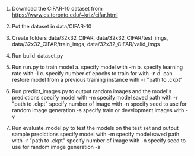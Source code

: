 1. Download the CIFAR-10 dataset from https://www.cs.toronto.edu/~kriz/cifar.html
2. Put the dataset in data/CIFAR-10
3. Create folders data/32x32_CIFAR, data/32x32_CIFAR/test_imgs, data/32x32_CIFAR/train_imgs, data/32x32_CIFAR/valid_imgs
4. Run build_dataset.py
5. Run run.py to train model
    a. specify model with -m
    b. specify learning rate with -l
    c. specify number of epochs to train for with -n
    d. can restore model from a previous training instance with -r "path to .ckpt"

6. Run predict_images.py to output random images and the model's predictions
  specify model with -m
  specify model saved path with -r "path to .ckpt"
  specify number of image with -n
  specify seed to use for random image generation -s
  specify train or development images with -v
  
7. Run evaluate_model.py to test the models on the test set and output sample predictions
  specify model with -m
  specify model saved path with -r "path to .ckpt"
  specify number of image with -n
  specify seed to use for random image generation -s
